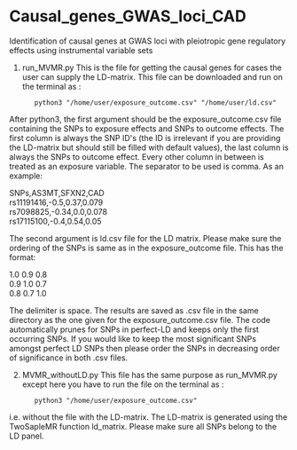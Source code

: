 # Causal_genes_GWAS_loci_CAD
  Identification of causal genes at GWAS loci with pleiotropic gene regulatory effects using instrumental variable sets
  

1. run_MVMR.py
  This is the file for getting the causal genes for cases the user can supply the LD-matrix. This file can be downloaded and run on the terminal as :
  
          python3 "/home/user/exposure_outcome.csv" "/home/user/ld.csv"
  
  
After python3, the first argument should be the exposure_outcome.csv file containing the SNPs to exposure effects and SNPs to outcome effects. The first column is always the SNP ID's (the ID is irrelevant if you are providing the LD-matrix but should still be filled with default values), the last column is always the SNPs to outcome effect. Every other column in between is treated as an exposure variable. The separator to be used is comma. As an example:



SNPs,AS3MT,SFXN2,CAD <br />
rs11191416,-0.5,0.37,0.079 <br />
rs7098825,-0.34,0.0,0.078 <br />
rs17115100,-0.4,0.54,0.05 




The second argument is ld.csv file for the LD matrix. Please make sure the ordering of the SNPs is same as in the exposure_outcome file. This has the format:


1.0 0.9 0.8 <br />
0.9 1.0 0.7 <br />
0.8 0.7 1.0 <br />



The delimiter is space. 
The results are saved as .csv file in the same directory as the one given for the exposure_outcome.csv file. 
The code automatically prunes for SNPs in perfect-LD and keeps only the first occurring SNPs. If you would like to keep the most significant SNPs amongst perfect LD SNPs then please order the SNPs in decreasing order of significance in both .csv files.


2. MVMR_withoutLD.py
This file has the same purpose as run_MVMR.py except here you have to run the file  on the terminal as : 


          python3 "/home/user/exposure_outcome.csv" 


i.e. without the file with the LD-matrix. The LD-matrix is generated using the TwoSapleMR function ld_matrix. Please make sure all SNPs belong to the LD panel.
